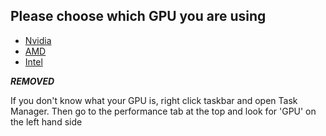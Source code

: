 ## Please choose which GPU you are using

- [Nvidia](https://github.com/Abd-007/Switch-Emulators-Guide/blob/main/Selection/Windows/Nvidia/Result.md)
- [AMD](https://github.com/Abd-007/Switch-Emulators-Guide/blob/main/Selection/Windows/IntelAMD/Result.md)
- [Intel](https://github.com/Abd-007/Switch-Emulators-Guide/blob/main/Selection/Windows/IntelAMD/Result.md)

***REMOVED***

If you don't know what your GPU is, right click taskbar and open Task Manager. Then go to the performance tab at the top and look for 'GPU' on the left hand side
